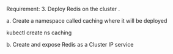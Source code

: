 Requirement: 3. Deploy Redis on the cluster .

a. Create a namespace called caching where it will be
deployed

kubectl create ns caching





b. Create and expose Redis as a Cluster IP service